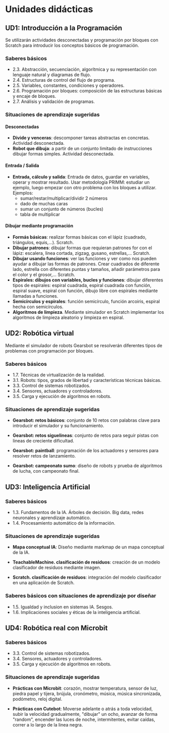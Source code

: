# Unidades didácticas

## UD1: Introducción a la Programación

Se utilizarán actividades desconectadas y programación por bloques con Scratch para introducir los conceptos básicos de programación.

### Saberes básicos

* 2.3. Abstracción, secuenciación, algorítmica y su representación con lenguaje natural y diagramas de flujo.
* 2.4. Estructuras de control del flujo de programa.
* 2.5. Variables, constantes, condiciones y operadores.
* 2.6. Programación por bloques: composición de las estructuras básicas y encaje de bloques.
* 2.7. Análisis y validación de programas.

### Situaciones de aprendizaje sugeridas

#### Desconectadas

- **Divide y venceras**: descomponer tareas abstractas en concretas. Actividad desconectada.
- **Robot que dibuja**: a partir de un conjunto limitado de instrucciones dibujar formas simples. Actividad desconectada.

#### Entrada / Salida

- **Entrada, cálculo y salida**: Entrada de datos, guardar en variables, operar y mostrar resultado. Usar metodología PRIMM: estudiar un ejemplo, luego empezar con otro problema con los bloques a utilizar. Ejemplos:
  - sumar/restar/multiplicar/dividir 2 números
  - dado de muchas caras
  - sumar un conjunto de números (bucles)
  - tabla de multiplicar

#### Dibujar mediante programación 
- **Formás básicas**: realizar formas básicas con el lápiz (cuadrado, triángulos, equis,...). Scratch.
- **Dibujar patrones**: dibujar formas que requieran patrones for con el lápiz: escalera, linea cortada, zigzag, gusano, estrellas,... Scratch.
- **Dibujar usando funciones**: ver las funciones y ver como nos pueden ayudar a dibujar las formas de patrones. Crear cuadrados de diferente lado, estrella con diferentes puntas y tamaños, añadir parámetros para el color y el grosor,... Scratch.
- **Espirales: dibujos con variables, bucles y funciones**: dibujar diferentes tipos de espirales: espiral cuadrada, espiral cuadrada con función, espiral suave, espiral con función, dibujo libre con espirales mediante llamadas a funciones.
- **Semicírculos y espirales**: función semicírculo, función arcoiris, espiral hecha con semicírculos.
- **Algoritmos de limpieza**. Mediante simulador en Scratch implementar los algoritmos de limpieza aleatorio y limpieza en espiral.

## UD2: Robótica virtual

Mediante el simulador de robots Gearsbot se resolverán diferentes tipos de problemas con programación por bloques.

### Saberes básicos

* 1.7. Técnicas de virtualización de la realidad.
* 3.1. Robots: tipos, grados de libertad y características técnicas básicas.
* 3.3. Control de sistemas robotizados.
* 3.4. Sensores, actuadores y controladores.
* 3.5. Carga y ejecución de algoritmos en robots.

### Situaciones de aprendizaje sugeridas

- **Gearsbot: retos básicos**: conjunto de 10 retos con palabras clave para introducir el simulador y su funcionamiento.

- **Gearsbot: retos siguelineas**: conjunto de retos para seguir pistas con lineas de creciente dificultad.

- **Gearsbot: paintball**: programación de los actuadores y sensores para resolver retos de lanzamiento.

- **Gearsbot: campeonato sumo**: diseño de robots y prueba de algoritmos de lucha, con campeonato final.

## UD3: Inteligencia Artificial

### Saberes básicos

* 1.3. Fundamentos de la IA. Árboles de decisión. Big data, redes neuronales y aprendizaje automático.
* 1.4. Procesamiento automático de la información.

### Situaciones de aprendizaje sugeridas

- **Mapa conceptual IA**: Diseño mediante markmap de un mapa conceptual de la IA.

- **TeachableMachine. clasificación de residuos**: creación de un modelo clasificador de residuos mediante imagen.

- **Scratch. clasificación de residuos**: integración del modelo clasificador en una aplicación de Scratch.

### Saberes básicos con situaciones de aprendizaje por diseñar

* 1.5. Igualdad y inclusion en sistemas IA. Sesgos.
* 1.6. Implicaciones sociales y éticas de la inteligencia artificial.

## UD4: Robótica real con Microbit

### Saberes básicos

* 3.3. Control de sistemas robotizados.
* 3.4. Sensores, actuadores y controladores.
* 3.5. Carga y ejecución de algoritmos en robots.

### Situaciones de aprendizaje sugeridas

- **Prácticas con Microbit**: corazón, mostrar temperatura, sensor de luz, piedra papel y tijera, brújula, cronómetro, música, música sincronizada, podómetro, reloj digital.

- **Prácticas con Cutebot**:  Moverse adelante o atrás a toda velocidad, subir la velocidad gradualmente, "dibujar" un ocho, avanzar de forma "random", encender las luces de noche, intermitentes, evitar caídas, correr a lo largo de la linea negra.